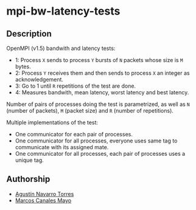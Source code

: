 # mpi-bw-latency-tests

## Description

OpenMPI (v1.5) bandwith and latency tests:

* 1: Process ``X`` sends to process ``Y`` bursts of ``N`` packets whose size is ``M`` bytes.
* 2: Process ``Y`` receives them and then sends to process ``X`` an integer as acknowledgement.
* 3: Go to 1 until ``R`` repetitions of the test are done.
* 4: Measures bandwith, mean latency, worst latency and best latency.

Number of pairs of processes doing the test is parametrized, as well as ``N`` (number of packets), ``M`` (packet size) and ``R`` (number of repetitions).

Multiple implementations of the test:
* One communicator for each pair of processes.
* One communicator for all processes, everyone uses same tag to communicate with its assigned mate.
* One communicator for all processes, each pair of processes uses a unique tag.

## Authorship

* [Agustín Navarro Torres](https://github.com/SirBargus)
* [Marcos Canales Mayo](https://github.com/mcanalesmayo)
